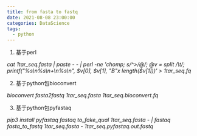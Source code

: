 ```yaml
---
title: from fasta to fastq
date: 2021-08-08 23:00:00
categories: DataScience
tags:
  - python 
---
```


1. 基于perl

*cat 1tar_seq.fasta | paste - - | perl -ne 'chomp; s/^>/@/; @v = split /\t/; printf("%s\n%s\n+\n%s\n", $v[0], $v[1], "B"x length($v[1]))' > 1tar_seq.fq*

2. 基于python包bioconvert

*bioconvert fasta2fastq 1tar_seq.fasta 1tar_seq.bioconvert.fq*

3. 基于python包pyfastaq

*pip3 install pyfastaq*
*fastaq to_fake_qual 1tar_seq.fasta - | fastaq fasta_to_fastq 1tar_seq.fasta - 1tar_seq.pyfastaq.out.fastq*